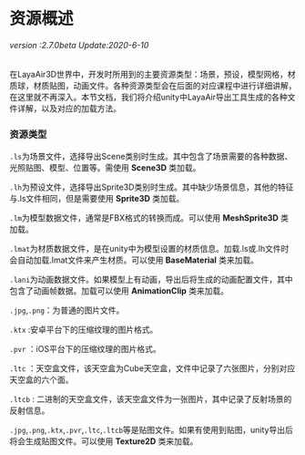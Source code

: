 # 资源概述

###### *version :2.7.0beta   Update:2020-6-10*

​	在LayaAir3D世界中，开发时所用到的主要资源类型：场景，预设，模型网格，材质球，材质贴图，动画文件。各种资源类型会在后面的对应课程中进行详细讲解，在这里就不再深入。本节文档，我们将介绍unity中LayaAir导出工具生成的各种文件详解，以及对应的加载方法。

### 资源类型

`.ls`为场景文件，选择导出Scene类别时生成。其中包含了场景需要的各种数据、光照贴图、模型、位置等。需使用 **Scene3D** 类加载。

`.lh`为预设文件，选择导出Sprite3D类别时生成。其中缺少场景信息，其他的特征与.ls文件相同，但是需要使用 **Sprite3D** 类加载。

`.lm`为模型数据文件，通常是FBX格式的转换而成。可以使用 **MeshSprite3D** 类加载。

`.lmat`为材质数据文件，是在unity中为模型设置的材质信息。加载.ls或.lh文件时会自动加载.lmat文件来产生材质。可以使用 **BaseMaterial** 类来加载。

`.lani`为动画数据文件。如果模型上有动画，导出后将生成的动画配置文件，其中包含了动画帧数据。加载可以使用 **AnimationClip** 类来加载。

`.jpg`,`.png`：为普通的图片文件。

`.ktx` :安卓平台下的压缩纹理的图片格式。

`.pvr` ：iOS平台下的压缩纹理的图片格式。

`.ltc` ：天空盒文件，该天空盒为Cube天空盒，文件中记录了六张图片，分别对应天空盒的六个面。

`.ltcb` : 二进制的天空盒文件，该天空盒文件为一张图片，其中记录了反射场景的反射信息。

`.jpg`,`.png`,`.ktx`,`.pvr`,`.ltc`,`.ltcb`等是贴图文件。如果有使用到贴图，unity导出后将会生成贴图文件。可以使用 **Texture2D** 类来加载。